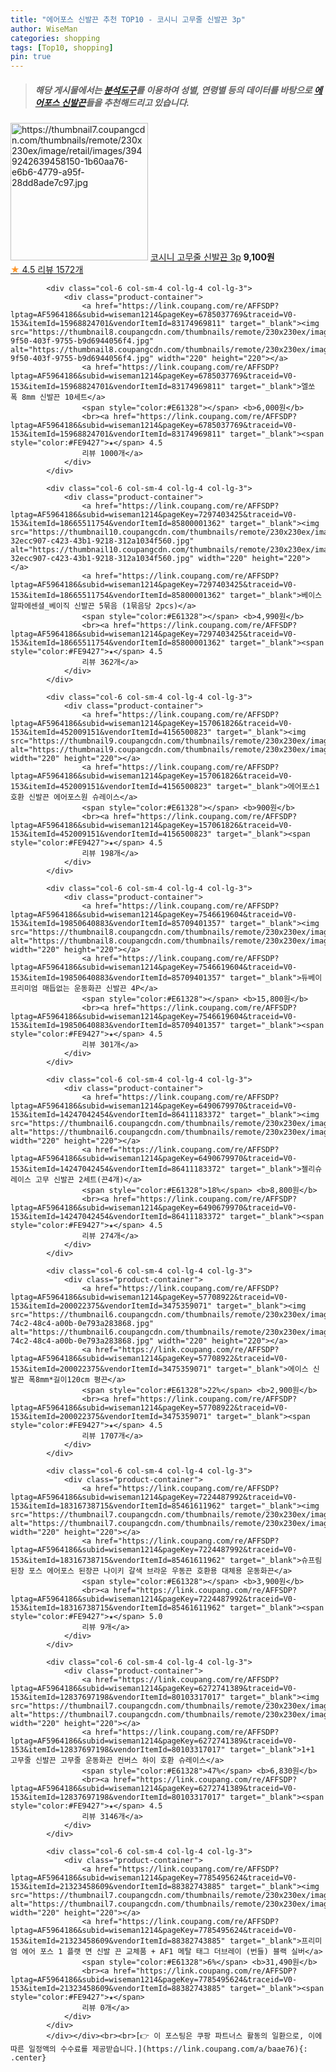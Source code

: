 ```yaml
---
title: "에어포스 신발끈 추천 TOP10 - 코시니 고무줄 신발끈 3p"
author: WiseMan
categories: shopping
tags: [Top10, shopping]
pin: true
---
```


> ##### 해당 게시물에서는 [**분석도구**](https://itemscout.io/)를 이용하여 **성별**, **연령별** 등의 데이터를 바탕으로 [**에어포스 신발끈**](https://link.coupang.com/a/baae76)들을 추천해드리고 있습니다.
<div class="container"><div class="row">
            <div class="col-6 col-sm-4 col-lg-4 col-lg-3">
                <div class="product-container">
                    <a href="https://link.coupang.com/re/AFFSDP?lptag=AF5964186&subid=wiseman1214&pageKey=6382059026&traceid=V0-153&itemId=13564652701&vendorItemId=82760117563" target="_blank"><img src="https://thumbnail7.coupangcdn.com/thumbnails/remote/230x230ex/image/retail/images/3949242639458150-1b60aa76-e6b6-4779-a95f-28dd8ade7c97.jpg" alt="https://thumbnail7.coupangcdn.com/thumbnails/remote/230x230ex/image/retail/images/3949242639458150-1b60aa76-e6b6-4779-a95f-28dd8ade7c97.jpg" width="220" height="220"></a>
                    <a href="https://link.coupang.com/re/AFFSDP?lptag=AF5964186&subid=wiseman1214&pageKey=6382059026&traceid=V0-153&itemId=13564652701&vendorItemId=82760117563" target="_blank">코시니 고무줄 신발끈 3p</a>
                    <span style="color:#E61328"></span> <b>9,100원</b>
                    <br><a href="https://link.coupang.com/re/AFFSDP?lptag=AF5964186&subid=wiseman1214&pageKey=6382059026&traceid=V0-153&itemId=13564652701&vendorItemId=82760117563" target="_blank"><span style="color:#FE9427">★</span> 4.5
                    리뷰 1572개</a>
                </div>
            </div>
            
            <div class="col-6 col-sm-4 col-lg-4 col-lg-3">
                <div class="product-container">
                    <a href="https://link.coupang.com/re/AFFSDP?lptag=AF5964186&subid=wiseman1214&pageKey=6785037769&traceid=V0-153&itemId=15968824701&vendorItemId=83174969811" target="_blank"><img src="https://thumbnail8.coupangcdn.com/thumbnails/remote/230x230ex/image/retail/images/2022/09/19/16/5/efbddf33-9f50-403f-9755-b9d6944056f4.jpg" alt="https://thumbnail8.coupangcdn.com/thumbnails/remote/230x230ex/image/retail/images/2022/09/19/16/5/efbddf33-9f50-403f-9755-b9d6944056f4.jpg" width="220" height="220"></a>
                    <a href="https://link.coupang.com/re/AFFSDP?lptag=AF5964186&subid=wiseman1214&pageKey=6785037769&traceid=V0-153&itemId=15968824701&vendorItemId=83174969811" target="_blank">엘쏘 폭 8mm 신발끈 10세트</a>
                    <span style="color:#E61328"></span> <b>6,000원</b>
                    <br><a href="https://link.coupang.com/re/AFFSDP?lptag=AF5964186&subid=wiseman1214&pageKey=6785037769&traceid=V0-153&itemId=15968824701&vendorItemId=83174969811" target="_blank"><span style="color:#FE9427">★</span> 4.5
                    리뷰 1000개</a>
                </div>
            </div>
            
            <div class="col-6 col-sm-4 col-lg-4 col-lg-3">
                <div class="product-container">
                    <a href="https://link.coupang.com/re/AFFSDP?lptag=AF5964186&subid=wiseman1214&pageKey=7297403425&traceid=V0-153&itemId=18665511754&vendorItemId=85800001362" target="_blank"><img src="https://thumbnail10.coupangcdn.com/thumbnails/remote/230x230ex/image/retail/images/7810170931581355-32ecc907-c423-43b1-9218-312a1034f560.jpg" alt="https://thumbnail10.coupangcdn.com/thumbnails/remote/230x230ex/image/retail/images/7810170931581355-32ecc907-c423-43b1-9218-312a1034f560.jpg" width="220" height="220"></a>
                    <a href="https://link.coupang.com/re/AFFSDP?lptag=AF5964186&subid=wiseman1214&pageKey=7297403425&traceid=V0-153&itemId=18665511754&vendorItemId=85800001362" target="_blank">베이스알파에센셜_베이직 신발끈 5묶음 (1묶음당 2pcs)</a>
                    <span style="color:#E61328"></span> <b>4,990원</b>
                    <br><a href="https://link.coupang.com/re/AFFSDP?lptag=AF5964186&subid=wiseman1214&pageKey=7297403425&traceid=V0-153&itemId=18665511754&vendorItemId=85800001362" target="_blank"><span style="color:#FE9427">★</span> 4.5
                    리뷰 362개</a>
                </div>
            </div>
            
            <div class="col-6 col-sm-4 col-lg-4 col-lg-3">
                <div class="product-container">
                    <a href="https://link.coupang.com/re/AFFSDP?lptag=AF5964186&subid=wiseman1214&pageKey=157061826&traceid=V0-153&itemId=452009151&vendorItemId=4156500823" target="_blank"><img src="https://thumbnail9.coupangcdn.com/thumbnails/remote/230x230ex/image/vendor_inventory/3bcd/e57799154eb307930fd9f6b7c141204ae998c023e5b704b8fcc948068a01.jpg" alt="https://thumbnail9.coupangcdn.com/thumbnails/remote/230x230ex/image/vendor_inventory/3bcd/e57799154eb307930fd9f6b7c141204ae998c023e5b704b8fcc948068a01.jpg" width="220" height="220"></a>
                    <a href="https://link.coupang.com/re/AFFSDP?lptag=AF5964186&subid=wiseman1214&pageKey=157061826&traceid=V0-153&itemId=452009151&vendorItemId=4156500823" target="_blank">에어포스1 호환 신발끈 에어포스원 슈레이스</a>
                    <span style="color:#E61328"></span> <b>900원</b>
                    <br><a href="https://link.coupang.com/re/AFFSDP?lptag=AF5964186&subid=wiseman1214&pageKey=157061826&traceid=V0-153&itemId=452009151&vendorItemId=4156500823" target="_blank"><span style="color:#FE9427">★</span> 4.5
                    리뷰 198개</a>
                </div>
            </div>
            
            <div class="col-6 col-sm-4 col-lg-4 col-lg-3">
                <div class="product-container">
                    <a href="https://link.coupang.com/re/AFFSDP?lptag=AF5964186&subid=wiseman1214&pageKey=7546619604&traceid=V0-153&itemId=19850640883&vendorItemId=85709401357" target="_blank"><img src="https://thumbnail8.coupangcdn.com/thumbnails/remote/230x230ex/image/vendor_inventory/60c4/a6b224d31445aebeb0b01217688d38ea772144d92d31ee7bca6cbe4391d5.png" alt="https://thumbnail8.coupangcdn.com/thumbnails/remote/230x230ex/image/vendor_inventory/60c4/a6b224d31445aebeb0b01217688d38ea772144d92d31ee7bca6cbe4391d5.png" width="220" height="220"></a>
                    <a href="https://link.coupang.com/re/AFFSDP?lptag=AF5964186&subid=wiseman1214&pageKey=7546619604&traceid=V0-153&itemId=19850640883&vendorItemId=85709401357" target="_blank">듀베이 프리미엄 매듭없는 운동화끈 신발끈 4P</a>
                    <span style="color:#E61328"></span> <b>15,800원</b>
                    <br><a href="https://link.coupang.com/re/AFFSDP?lptag=AF5964186&subid=wiseman1214&pageKey=7546619604&traceid=V0-153&itemId=19850640883&vendorItemId=85709401357" target="_blank"><span style="color:#FE9427">★</span> 4.5
                    리뷰 301개</a>
                </div>
            </div>
            
            <div class="col-6 col-sm-4 col-lg-4 col-lg-3">
                <div class="product-container">
                    <a href="https://link.coupang.com/re/AFFSDP?lptag=AF5964186&subid=wiseman1214&pageKey=6490679970&traceid=V0-153&itemId=14247042454&vendorItemId=86411183372" target="_blank"><img src="https://thumbnail6.coupangcdn.com/thumbnails/remote/230x230ex/image/vendor_inventory/dc72/7c505d3b3aefe8242146cc11a8aa78f9cecd3681448c346c3cbe32be698c.jpg" alt="https://thumbnail6.coupangcdn.com/thumbnails/remote/230x230ex/image/vendor_inventory/dc72/7c505d3b3aefe8242146cc11a8aa78f9cecd3681448c346c3cbe32be698c.jpg" width="220" height="220"></a>
                    <a href="https://link.coupang.com/re/AFFSDP?lptag=AF5964186&subid=wiseman1214&pageKey=6490679970&traceid=V0-153&itemId=14247042454&vendorItemId=86411183372" target="_blank">젤리슈레이스 고무 신발끈 2세트(끈4개)</a>
                    <span style="color:#E61328">18%</span> <b>8,800원</b>
                    <br><a href="https://link.coupang.com/re/AFFSDP?lptag=AF5964186&subid=wiseman1214&pageKey=6490679970&traceid=V0-153&itemId=14247042454&vendorItemId=86411183372" target="_blank"><span style="color:#FE9427">★</span> 4.5
                    리뷰 274개</a>
                </div>
            </div>
            
            <div class="col-6 col-sm-4 col-lg-4 col-lg-3">
                <div class="product-container">
                    <a href="https://link.coupang.com/re/AFFSDP?lptag=AF5964186&subid=wiseman1214&pageKey=57708922&traceid=V0-153&itemId=200022375&vendorItemId=3475359071" target="_blank"><img src="https://thumbnail6.coupangcdn.com/thumbnails/remote/230x230ex/image/vendor_inventory/images/2018/01/01/19/7/9e193a0f-74c2-48c4-a00b-0e793a283868.jpg" alt="https://thumbnail6.coupangcdn.com/thumbnails/remote/230x230ex/image/vendor_inventory/images/2018/01/01/19/7/9e193a0f-74c2-48c4-a00b-0e793a283868.jpg" width="220" height="220"></a>
                    <a href="https://link.coupang.com/re/AFFSDP?lptag=AF5964186&subid=wiseman1214&pageKey=57708922&traceid=V0-153&itemId=200022375&vendorItemId=3475359071" target="_blank">에이스 신발끈 폭8mm*길이120cm 평끈</a>
                    <span style="color:#E61328">22%</span> <b>2,900원</b>
                    <br><a href="https://link.coupang.com/re/AFFSDP?lptag=AF5964186&subid=wiseman1214&pageKey=57708922&traceid=V0-153&itemId=200022375&vendorItemId=3475359071" target="_blank"><span style="color:#FE9427">★</span> 4.5
                    리뷰 1707개</a>
                </div>
            </div>
            
            <div class="col-6 col-sm-4 col-lg-4 col-lg-3">
                <div class="product-container">
                    <a href="https://link.coupang.com/re/AFFSDP?lptag=AF5964186&subid=wiseman1214&pageKey=7224487992&traceid=V0-153&itemId=18316738715&vendorItemId=85461611962" target="_blank"><img src="https://thumbnail7.coupangcdn.com/thumbnails/remote/230x230ex/image/vendor_inventory/ab16/99a8dd009e04fb742770ffe731249c29089fc9846dcda9b47a67d9dd6c1f.jpg" alt="https://thumbnail7.coupangcdn.com/thumbnails/remote/230x230ex/image/vendor_inventory/ab16/99a8dd009e04fb742770ffe731249c29089fc9846dcda9b47a67d9dd6c1f.jpg" width="220" height="220"></a>
                    <a href="https://link.coupang.com/re/AFFSDP?lptag=AF5964186&subid=wiseman1214&pageKey=7224487992&traceid=V0-153&itemId=18316738715&vendorItemId=85461611962" target="_blank">슈프림 된장 포스 에어포스 된장끈 나이키 갈색 브라운 우동끈 호환용 대체용 운동화끈</a>
                    <span style="color:#E61328"></span> <b>3,900원</b>
                    <br><a href="https://link.coupang.com/re/AFFSDP?lptag=AF5964186&subid=wiseman1214&pageKey=7224487992&traceid=V0-153&itemId=18316738715&vendorItemId=85461611962" target="_blank"><span style="color:#FE9427">★</span> 5.0
                    리뷰 9개</a>
                </div>
            </div>
            
            <div class="col-6 col-sm-4 col-lg-4 col-lg-3">
                <div class="product-container">
                    <a href="https://link.coupang.com/re/AFFSDP?lptag=AF5964186&subid=wiseman1214&pageKey=6272741389&traceid=V0-153&itemId=12837697198&vendorItemId=80103317017" target="_blank"><img src="https://thumbnail7.coupangcdn.com/thumbnails/remote/230x230ex/image/vendor_inventory/5469/0fab626eed95ce12d925cece2b150ed2308698a1affc4a982f4f7b9fea4e.png" alt="https://thumbnail7.coupangcdn.com/thumbnails/remote/230x230ex/image/vendor_inventory/5469/0fab626eed95ce12d925cece2b150ed2308698a1affc4a982f4f7b9fea4e.png" width="220" height="220"></a>
                    <a href="https://link.coupang.com/re/AFFSDP?lptag=AF5964186&subid=wiseman1214&pageKey=6272741389&traceid=V0-153&itemId=12837697198&vendorItemId=80103317017" target="_blank">1+1 고무줄 신발끈 고무줄 운동화끈 컨버스 하이 호환 슈레이스</a>
                    <span style="color:#E61328">47%</span> <b>6,830원</b>
                    <br><a href="https://link.coupang.com/re/AFFSDP?lptag=AF5964186&subid=wiseman1214&pageKey=6272741389&traceid=V0-153&itemId=12837697198&vendorItemId=80103317017" target="_blank"><span style="color:#FE9427">★</span> 4.5
                    리뷰 3146개</a>
                </div>
            </div>
            
            <div class="col-6 col-sm-4 col-lg-4 col-lg-3">
                <div class="product-container">
                    <a href="https://link.coupang.com/re/AFFSDP?lptag=AF5964186&subid=wiseman1214&pageKey=7785495624&traceid=V0-153&itemId=21323458609&vendorItemId=88382743885" target="_blank"><img src="https://thumbnail7.coupangcdn.com/thumbnails/remote/230x230ex/image/vendor_inventory/2c5f/c1f78bc04aee2a9f4e60c364d95c4e1b8834d15f792c67905884b34185e0.jpg" alt="https://thumbnail7.coupangcdn.com/thumbnails/remote/230x230ex/image/vendor_inventory/2c5f/c1f78bc04aee2a9f4e60c364d95c4e1b8834d15f792c67905884b34185e0.jpg" width="220" height="220"></a>
                    <a href="https://link.coupang.com/re/AFFSDP?lptag=AF5964186&subid=wiseman1214&pageKey=7785495624&traceid=V0-153&itemId=21323458609&vendorItemId=88382743885" target="_blank">프리미엄 에어 포스 1 플랫 면 신발 끈 교체품 + AF1 메탈 태그 더브레이 (번들) 블랙 실버</a>
                    <span style="color:#E61328">6%</span> <b>31,490원</b>
                    <br><a href="https://link.coupang.com/re/AFFSDP?lptag=AF5964186&subid=wiseman1214&pageKey=7785495624&traceid=V0-153&itemId=21323458609&vendorItemId=88382743885" target="_blank"><span style="color:#FE9427">★</span> 
                    리뷰 0개</a>
                </div>
            </div>
            </div></div><br><br>[👉 이 포스팅은 쿠팡 파트너스 활동의 일환으로, 이에 따른 일정액의 수수료를 제공받습니다.](https://link.coupang.com/a/baae76){: .center}